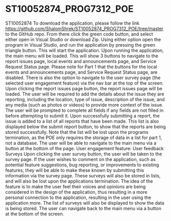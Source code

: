 # ST10052874_PROG7312_POE
ST10052874
To download the application, please follow the link https://github.com/ShalomShrek/ST10052874_PROG7312_POE/tree/master to the GitHub repo. From there click the green code button, and select either open in Visual Studio or download Zip. Using either option open the program in Visual Studio, and run the application by pressing the green triangle button. This will start the application.
Upon running the application, the main menu will be loaded. This will show 3 buttons to navigate to the report issues page, local events and announcements page, and Service Request Status page. Please note for Part 1 that the buttons for the local events and announcements page, and Service Request Status page, are disabled. There is also the option to navigate to the user survey page (the selected user engagement feature) via the nav bar at the top of the screen.
Upon clicking the report issues page button, the report issues page will be loaded. The user will be required to add the details about the issue they are reporting, including the location, type of issue, description of the issue, and any media (such as photos or videos) to provide more context of the issue. The user will be prompted to complete all fields if any fields are not filled in before attempting to submit it. Upon successfully submitting a report, the issue is added to a list of all reports that have been made. This list is also displayed below the submit report button, to show that the reports are being stored successfully. Note that the list will be lost upon the programs termination, as the POE only requires the storage of data in a list for part 1, not a database. The user will be able to navigate to the main menu via a button at the bottom of the page.
User engagement feature: User feedback Surveys
Upon clicking the user survey button, the user will be taken to the survey page. If the user wishes to comment on the application, such as potential feature suggestions, bug reporting, or improvements to existing features, they will be able to make these known by submitting this information via the survey page. These surveys will also be stored in lists, and will also be lost upon the applications termination. The idea of the feature is to make the user feel their voices and opinions are being considered in the design of the application, thus resulting in a more personal connection to the application, resulting in the user using the application more. The list of surveys will also be displayed to show the data is being stored. The user can navigate back to the main menu via a button at the bottom of the screen.
